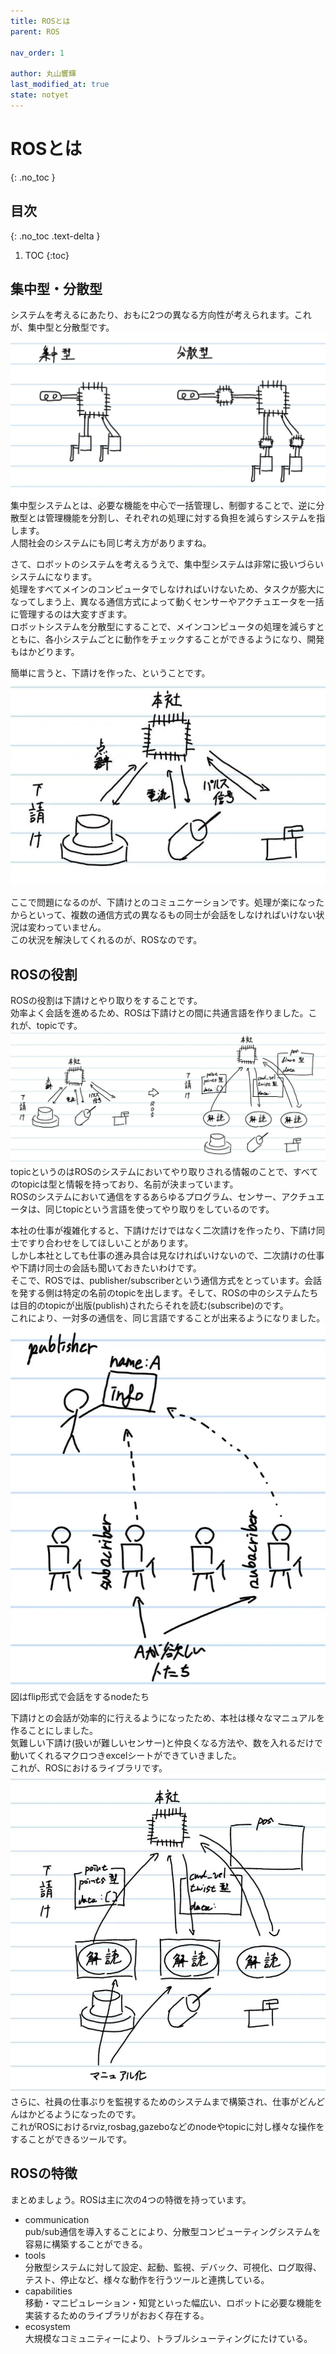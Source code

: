 ```yaml
---
title: ROSとは
parent: ROS

nav_order: 1

author: 丸山響輝
last_modified_at: true
state: notyet
---
```


# **ROSとは**
{: .no_toc }

## 目次
{: .no_toc .text-delta }

1. TOC
{:toc}

## 集中型・分散型
システムを考えるにあたり、おもに2つの異なる方向性が考えられます。これが、集中型と分散型です。  
![types](imgs/001_2_types.png)  
集中型システムとは、必要な機能を中心で一括管理し、制御することで、逆に分散型とは管理機能を分割し、それぞれの処理に対する負担を減らすシステムを指します。  
人間社会のシステムにも同じ考え方がありますね。  

さて、ロボットのシステムを考えるうえで、集中型システムは非常に扱いづらいシステムになります。  
処理をすべてメインのコンピュータでしなければいけないため、タスクが膨大になってしまう上、異なる通信方式によって動くセンサーやアクチュエータを一括に管理するのは大変すぎます。  
ロボットシステムを分散型にすることで、メインコンピュータの処理を減らすとともに、各小システムごとに動作をチェックすることができるようになり、開発もはかどります。  

簡単に言うと、下請けを作った、ということです。  
![concept](imgs/001_division_system_concept.png)  

ここで問題になるのが、下請けとのコミュニケーションです。処理が楽になったからといって、複数の通信方式の異なるもの同士が会話をしなければいけない状況は変わっていません。  
この状況を解決してくれるのが、ROSなのです。

## ROSの役割
ROSの役割は下請けとやり取りをすることです。  
効率よく会話を進めるため、ROSは下請けとの間に共通言語を作りました。これが、topicです。  
![topic](imgs/001_topic.png)  
topicというのはROSのシステムにおいてやり取りされる情報のことで、すべてのtopicは型と情報を持っており、名前が決まっています。  
ROSのシステムにおいて通信をするあらゆるプログラム、センサー、アクチュエータは、同じtopicという言語を使ってやり取りをしているのです。  

本社の仕事が複雑化すると、下請けだけではなく二次請けを作ったり、下請け同士ですり合わせをしてほしいことがあります。  
しかし本社としても仕事の進み具合は見なければいけないので、二次請けの仕事や下請け同士の会話も聞いておきたいわけです。  
そこで、ROSでは、publisher/subscriberという通信方式をとっています。会話を発する側は特定の名前のtopicを出します。そして、ROSの中のシステムたちは目的のtopicが出版(publish)されたらそれを読む(subscribe)のです。  
これにより、一対多の通信を、同じ言語ですることが出来るようになりました。  
![flip](imgs/001_pub_sub_flip.png)  
図はflip形式で会話をするnodeたち

下請けとの会話が効率的に行えるようになったため、本社は様々なマニュアルを作ることにしました。  
気難しい下請け(扱いが難しいセンサー)と仲良くなる方法や、数を入れるだけで動いてくれるマクロつきexcelシートができていきました。  
これが、ROSにおけるライブラリです。
![manual](imgs/001_manual.png)  
さらに、社員の仕事ぶりを監視するためのシステムまで構築され、仕事がどんどんはかどるようになったのです。  
これがROSにおけるrviz,rosbag,gazeboなどのnodeやtopicに対し様々な操作をすることができるツールです。

## ROSの特徴
まとめましょう。ROSは主に次の4つの特徴を持っています。  
- communication  
pub/sub通信を導入することにより、分散型コンピューティングシステムを容易に構築することができる。
- tools  
分散型システムに対して設定、起動、監視、デバック、可視化、ログ取得、テスト、停止など、様々な動作を行うツールと連携している。
- capabilities  
移動・マニピュレーション・知覚といった幅広い、ロボットに必要な機能を実装するためのライブラリがおおく存在する。  
- ecosystem  
大規模なコミュニティーにより、トラブルシューティングにたけている。


